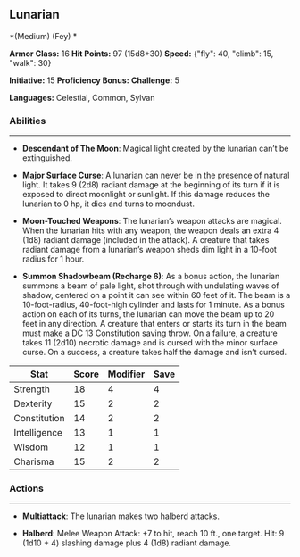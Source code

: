 ## Lunarian
*(Medium) (Fey) *

**Armor Class:** 16
**Hit Points:** 97 (15d8+30)
**Speed:** {"fly": 40, "climb": 15, "walk": 30}

**Initiative:** 15
**Proficiency Bonus:**
**Challenge:** 5

**Languages:** Celestial, Common, Sylvan

### Abilities
 --- 
- **Descendant of The Moon**: Magical light created by the lunarian can’t be extinguished.

- **Major Surface Curse**: A lunarian can never be in the presence of natural light. It takes 9 (2d8) radiant damage at the beginning of its turn if it is exposed to direct moonlight or sunlight. If this damage reduces the lunarian to 0 hp, it dies and turns to moondust.

- **Moon-Touched Weapons**: The lunarian’s weapon attacks are magical. When the lunarian hits with any weapon, the weapon deals an extra 4 (1d8) radiant damage (included in the attack). A creature that takes radiant damage from a lunarian’s weapon sheds dim light in a 10-foot radius for 1 hour.

- **Summon Shadowbeam (Recharge 6)**: As a bonus action, the lunarian summons a beam of pale light, shot through with undulating waves of shadow, centered on a point it can see within 60 feet of it. The beam is a 10-foot-radius, 40-foot-high cylinder and lasts for 1 minute. As a bonus action on each of its turns, the lunarian can move the beam up to 20 feet in any direction. A creature that enters or starts its turn in the beam must make a DC 13 Constitution saving throw. On a failure, a creature takes 11 (2d10) necrotic damage and is cursed with the minor surface curse. On a success, a creature takes half the damage and isn’t cursed.



| Stat | Score | Modifier | Save |
| ---- | ---- | ---- | ---- |
| Strength | 18 | 4 | 4 |
| Dexterity | 15 | 2 | 2 |
| Constitution | 14 | 2 | 2 |
| Intelligence | 13 | 1 | 1 |
| Wisdom | 12 | 1 | 1 |
| Charisma | 15 | 2 | 2 |

### Actions
 --- 
- **Multiattack**: The lunarian makes two halberd attacks.

- **Halberd**: Melee Weapon Attack: +7 to hit, reach 10 ft., one target. Hit: 9 (1d10 + 4) slashing damage plus 4 (1d8) radiant damage.

